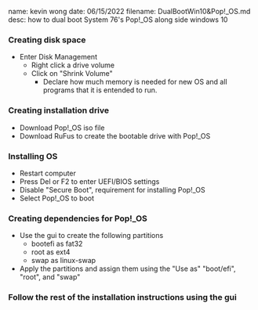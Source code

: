 name: kevin wong
date: 06/15/2022
filename: DualBootWin10&Pop!_OS.md
desc: how to dual boot System 76's Pop!_OS along side windows 10

### Creating disk space
- Enter Disk Management
  - Right click a drive volume
  - Click on "Shrink Volume"
    - Declare how much memory is needed for new OS and all programs that it is entended to run.
 
 ### Creating installation drive
 - Download Pop!_OS iso file
 - Download RuFus to create the bootable drive with Pop!_OS


### Installing OS
- Restart computer
- Press Del or F2 to enter UEFI/BIOS settings
- Disable "Secure Boot", requirement for installing Pop!_OS
- Select Pop!_OS to boot

### Creating dependencies for Pop!_OS
- Use the gui to create the following partitions
  - bootefi as fat32
  - root as ext4
  - swap as linux-swap
- Apply the partitions and assign them using the "Use as" "boot/efi", "root", and "swap"

### Follow the rest of the installation instructions using the gui
